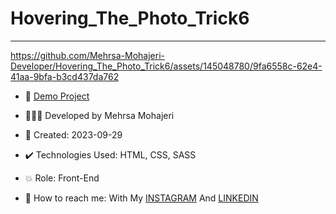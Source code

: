 # Hovering_The_Photo_Trick6

****

https://github.com/Mehrsa-Mohajeri-Developer/Hovering_The_Photo_Trick6/assets/145048780/9fa6558c-62e4-41aa-9bfa-b3cd437da762


- 🔗 [Demo Project](https://mehrsa-mohajeri-developer.github.io/Hovering_The_Photo_Trick6/)
  
- 👩🏻‍💻 Developed by Mehrsa Mohajeri

- 📆 Created: 2023-09-29

- ✔️ Technologies Used: HTML, CSS, SASS

- 💥 Role: Front-End

- 📲 How to reach me: With My [INSTAGRAM](https://www.instagram.com/mehrsa_mohajeri_developer) And [LINKEDIN](https://www.linkedin.com/in/mehrsa-mohajeri-developer)
